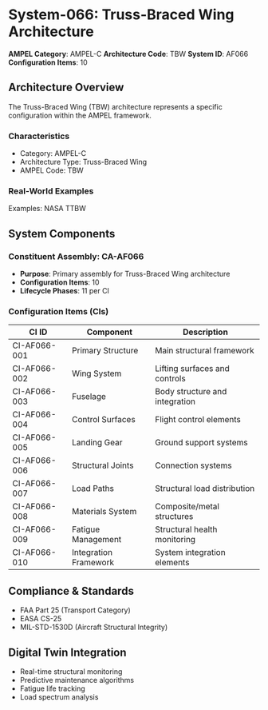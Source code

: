 # System-066: Truss-Braced Wing Architecture

**AMPEL Category**: AMPEL-C
**Architecture Code**: TBW
**System ID**: AF066
**Configuration Items**: 10

## Architecture Overview

The Truss-Braced Wing (TBW) architecture represents a specific configuration within the AMPEL framework.

### Characteristics
- Category: AMPEL-C
- Architecture Type: Truss-Braced Wing
- AMPEL Code: TBW

### Real-World Examples
Examples: NASA TTBW

## System Components

### Constituent Assembly: CA-AF066
- **Purpose**: Primary assembly for Truss-Braced Wing architecture
- **Configuration Items**: 10
- **Lifecycle Phases**: 11 per CI

### Configuration Items (CIs)

| CI ID | Component | Description |
|-------|-----------|-------------|
| CI-AF066-001 | Primary Structure | Main structural framework |
| CI-AF066-002 | Wing System | Lifting surfaces and controls |
| CI-AF066-003 | Fuselage | Body structure and integration |
| CI-AF066-004 | Control Surfaces | Flight control elements |
| CI-AF066-005 | Landing Gear | Ground support systems |
| CI-AF066-006 | Structural Joints | Connection systems |
| CI-AF066-007 | Load Paths | Structural load distribution |
| CI-AF066-008 | Materials System | Composite/metal structures |
| CI-AF066-009 | Fatigue Management | Structural health monitoring |
| CI-AF066-010 | Integration Framework | System integration elements |

## Compliance & Standards
- FAA Part 25 (Transport Category)
- EASA CS-25
- MIL-STD-1530D (Aircraft Structural Integrity)

## Digital Twin Integration
- Real-time structural monitoring
- Predictive maintenance algorithms
- Fatigue life tracking
- Load spectrum analysis
